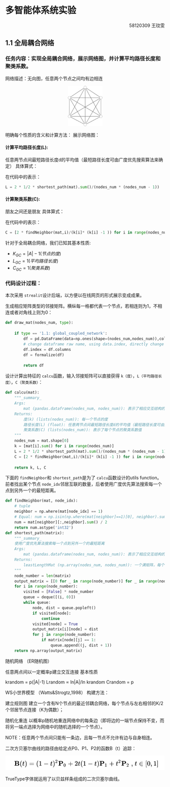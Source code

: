 # 多智能体系统实验

<p align="right" >58120309 王玟雯</p>

## 1.1	全局耦合网络

### 任务内容：实现全局耦合网络，展示网络图，并计算平均路径长度和聚类系数。

网络描述：无向图，任意两个节点之间均有边相连

<div align=center><img src="./img/pic1.jpg"></div>

明确每个性质的含义和计算方法：
展示网络图：

#### 计算平均路径长度(L):

任意两节点间最短路径长度d的平均值（最短路径长度可由广度优先搜索算法来确定）
具体算式：

在代码中的表示：

```python
L = 2 * 1/2 * shortest_path(mat).sum()/(nodes_num * (nodes_num - 1))
```

#### 计算聚类系数(C):

朋友之间还是朋友
具体算式：

在代码中的表示：

```python
C = [2 * findNeighbor(mat,i)/(k[i]* (k[i] -1 )) for i in range(nodes_num)]
```

针对于全局耦合网络，我们已知其基本性质:

- $K_{GC} = |A| - 1 (节点的度)$
- $L_{GC} = 1 (平均路径长度)$
- $C_{GC} = 1 (聚类系数)$

### 代码设计过程：

本次采用 ``strealit``设计后端，以方便以在线网页的形式展示变成成果。

生成相应矩阵类型的邻接矩阵。横纵每一格都代表一个节点，若相连则为1，不相连或者对角线上则为0：

```python
def draw_mat(nodes_num, type):
  
    if type == '1.1: global_coupled_network':
        df = pd.DataFrame(data=np.ones(shape=(nodes_num,nodes_num)),columns=(i+1 for i in range(nodes_num)))
        # change dataframe raw name, using data.index, directly change it.
        df.index = df.columns
        df = formalize(df)
      
        return df
```

设计计算出特征的 ``calcu``函数，输入邻接矩阵可以直接获得 ``k（度）``，``L（平均路径长度）``，``C（聚类系数）``：

```python
def calcu(mat):
    """_summary_
    Args:
        mat (pandas.dataframe(nodes_num, nodes_num)): 表示了相应交互结构的矩阵表示
    Returns:
        度(k) (lists(nodes_num)): 每一个节点的度
        路径长度(L) (float): 任意两节点间最短路径长度d的平均值（最短路径长度可由广度优先搜索算法来确定）
        聚类系数(C) (lists(nodes_num)): 表示了每个节点的聚类系数值
    """
    nodes_num = mat.shape[0]
    k = [mat[i].sum() for i in range(nodes_num)]
    L = 2 * 1/2 * shortest_path(mat).sum()/(nodes_num * (nodes_num - 1))
    C = [2 * findNeighbor(mat,i)/(k[i]* (k[i] -1 )) for i in range(nodes_num)]
  
    return k, L, C
```

下面的 ``findNeighbor``和 ``shortest_path``是为了 ``calcu``函数设计的utils function。前者找出某个节点 ``node_idx``邻居互联的数量，后者使用广度优先算法搜索每一个点到另外一个的最短距离。

```python
def findNeighbor(mat, node_idx):
    # tuple 
    neighbor = np.where(mat[node_idx] == 1)
    # Equal: num = np.isin(np.where(mat[neighbor]==1)[0], neighbor).sum() / 2
    num = mat[neighbor][:,neighbor].sum() / 2
    return num.astype('int32')
def shortest_path(matrix):
    """_summary_
    使用广度优先算法搜索每一个点到另外一个的最短距离
    Args:
        mat (pandas.dataframe(nodes_num, nodes_num)): 表示了相应交互结构的矩阵表示
    Returns:
        leastLengthMat (np.array(nodes_num, nodes_num)): 一个满矩阵，每个值代表从i点到j点的最短路径长度
    """
    node_number = len(matrix)
    output_matrix = [[0 for _ in range(node_number)] for _ in range(node_number)]
    for i in range(node_number):
        visited = [False] * node_number
        queue = deque([(i, 0)])
        while queue:
            node, dist = queue.popleft()
            if visited[node]:
                continue
            visited[node] = True
            output_matrix[i][node] = dist
            for j in range(node_number):
                if matrix[node][j] == 1:
                    queue.append((j, dist + 1))
    return np.array(output_matrix)
```



随机网络 （ER随机图）

任意两点间以一定概率p建立交互连接
基本性质

krandom = p(|A|-1)
Lrandom ∝ ln|A|/ln krandom
Crandom = p 

WS小世界模型 （Watts&Strogtz,1998）
构建方法：

建立规则图
建立一个含有N个节点的最近邻耦合网络，每个节点与左右相邻的K/2个邻居节点连接（K为偶数）；

随机化重连
以概率p随机地重连网络中的每条边（即将边的一端节点保持不变，而将另一端点选择为网络中的随机选择的一个节点）。

NOTE：任意两个节点间只能有一条边，且每一节点不允许有边与自身相连。


二次方贝塞尔曲线的路径由给定点P0、P1、P2的函数B（t）追踪：

![1684808193542](image/readme/1684808193542.png)

TrueType字体就运用了以贝兹样条组成的二次贝塞尔曲线。
